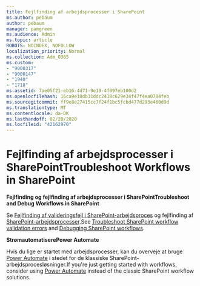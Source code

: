 ```yaml
---
title: Fejlfinding af arbejdsprocesser i SharePoint
ms.author: pebaum
author: pebaum
manager: pamgreen
ms.audience: Admin
ms.topic: article
ROBOTS: NOINDEX, NOFOLLOW
localization_priority: Normal
ms.collection: Adm_O365
ms.custom:
- "9000317"
- "9000147"
- "1940"
- "1718"
ms.assetid: 7ae05f21-eb16-4d71-9e19-4f097eb100d2
ms.openlocfilehash: 16ca9e18db31ddc2418c629e34f47f4ea0784feb
ms.sourcegitcommit: ff9e8e27415cc7f24f1bc5fcbd477d293e460d9d
ms.translationtype: MT
ms.contentlocale: da-DK
ms.lasthandoff: 02/20/2020
ms.locfileid: "42162970"
---
```

# <a name="troubleshoot-workflows-in-sharepoint"></a><span data-ttu-id="3c3ef-102">Fejlfinding af arbejdsprocesser i SharePoint</span><span class="sxs-lookup"><span data-stu-id="3c3ef-102">Troubleshoot Workflows in SharePoint</span></span>

<span data-ttu-id="3c3ef-103">**Fejlfinding og fejlfinding af arbejdsprocesser i SharePoint**</span><span class="sxs-lookup"><span data-stu-id="3c3ef-103">**Troubleshoot and Debug Workflows in SharePoint**</span></span>

<span data-ttu-id="3c3ef-104">Se [Fejlfinding af valideringsfejl i SharePoint-arbejdsproces](https://docs.microsoft.com/sharepoint/dev/general-development/troubleshooting-sharepoint-server-workflow-validation-errors-in-visio) og fejlfinding af [SharePoint-arbejdsprocesser](https://docs.microsoft.com/sharepoint/dev/general-development/debugging-sharepoint-server-workflows).</span><span class="sxs-lookup"><span data-stu-id="3c3ef-104">See [Troubleshoot SharePoint workflow validation errors](https://docs.microsoft.com/sharepoint/dev/general-development/troubleshooting-sharepoint-server-workflow-validation-errors-in-visio) and [Debugging SharePoint workflows](https://docs.microsoft.com/sharepoint/dev/general-development/debugging-sharepoint-server-workflows).</span></span>

<span data-ttu-id="3c3ef-105">**Strømautomatisere**</span><span class="sxs-lookup"><span data-stu-id="3c3ef-105">**Power Automate**</span></span>

<span data-ttu-id="3c3ef-106">Hvis du lige er startet med arbejdsprocesser, kan du overveje at bruge [Power Automate](https://docs.microsoft.com/power-automate/modern-approvals) i stedet for de klassiske SharePoint-arbejdsprocesløsninger.</span><span class="sxs-lookup"><span data-stu-id="3c3ef-106">If you're just getting started with workflows, consider using [Power Automate](https://docs.microsoft.com/power-automate/modern-approvals) instead of the classic SharePoint workflow solutions.</span></span>
